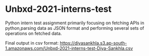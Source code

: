 # Unbxd-2021-interns-test
Python intern test assignment primarily focusing on fetching APIs in python,parsing data as JSON format and performing several sets of operations on fetched data.

Final output in csv format: https://diyasankhla.s3.ap-south-1.amazonaws.com/Unbxd-2021-interns-test-Diya-Sankhla.csv
